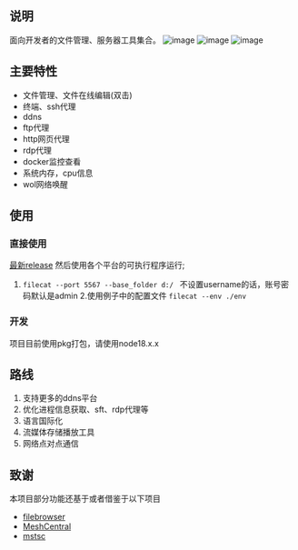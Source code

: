 ## 说明
面向开发者的文件管理、服务器工具集合。
![image](https://github.com/xiaobaidadada/filecat/assets/61794688/516ef7db-65c6-4f2d-b6e6-18b35f6e81a7)
![image](https://github.com/xiaobaidadada/filecat/assets/61794688/97c630c5-6c0f-48d2-9a67-20b2ff86eae9)
![image](https://github.com/xiaobaidadada/filecat/assets/61794688/a3383438-57ff-43db-ae17-3e500d99ea5f)

## 主要特性
-  文件管理、文件在线编辑(双击)
- 终端、ssh代理
- ddns
- ftp代理
- http网页代理
- rdp代理
- docker监控查看
- 系统内存，cpu信息
- wol网络唤醒
## 使用
### 直接使用
[最新release](https://github.com/xiaobaidadada/filecat/releases/tag/%E5%88%9D%E5%A7%8B%E5%8C%96)
然后使用各个平台的可执行程序运行;
1. `filecat --port 5567 --base_folder d:/ `  不设置username的话，账号密码默认是admin
2.使用例子中的配置文件 `filecat --env ./env`
### 开发
项目目前使用pkg打包，请使用node18.x.x
## 路线
1. 支持更多的ddns平台
2. 优化进程信息获取、sft、rdp代理等
3. 语言国际化
3. 流媒体存储播放工具
4. 网络点对点通信
## 致谢
本项目部分功能还基于或者借鉴于以下项目
- [filebrowser](https://github.com/filebrowser/filebrowser)
- [MeshCentral](https://github.com/Ylianst/MeshCentral)
- [mstsc](https://github.com/citronneur/mstsc.js)
